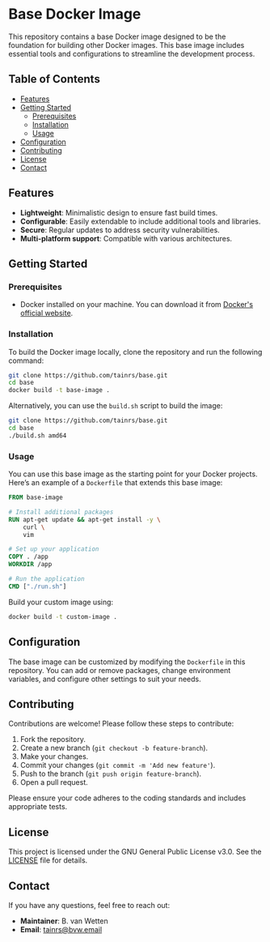 # Base Docker Image

This repository contains a base Docker image designed to be the foundation for building other Docker images. This base image includes essential tools and configurations to streamline the development process.

## Table of Contents

- [Features](#features)
- [Getting Started](#getting-started)
  - [Prerequisites](#prerequisites)
  - [Installation](#installation)
  - [Usage](#usage)
- [Configuration](#configuration)
- [Contributing](#contributing)
- [License](#license)
- [Contact](#contact)

## Features

- **Lightweight**: Minimalistic design to ensure fast build times.
- **Configurable**: Easily extendable to include additional tools and libraries.
- **Secure**: Regular updates to address security vulnerabilities.
- **Multi-platform support**: Compatible with various architectures.

## Getting Started

### Prerequisites

- Docker installed on your machine. You can download it from [Docker's official website](https://www.docker.com/get-started).

### Installation

To build the Docker image locally, clone the repository and run the following command:

```bash
git clone https://github.com/tainrs/base.git
cd base
docker build -t base-image .
```

Alternatively, you can use the `build.sh` script to build the image:

```bash
git clone https://github.com/tainrs/base.git
cd base
./build.sh amd64
```

### Usage

You can use this base image as the starting point for your Docker projects. Here’s an example of a `Dockerfile` that extends this base image:

```Dockerfile
FROM base-image

# Install additional packages
RUN apt-get update && apt-get install -y \
    curl \
    vim

# Set up your application
COPY . /app
WORKDIR /app

# Run the application
CMD ["./run.sh"]
```

Build your custom image using:

```bash
docker build -t custom-image .
```

## Configuration

The base image can be customized by modifying the `Dockerfile` in this repository. You can add or remove packages, change environment variables, and configure other settings to suit your needs.

## Contributing

Contributions are welcome! Please follow these steps to contribute:

1. Fork the repository.
2. Create a new branch (`git checkout -b feature-branch`).
3. Make your changes.
4. Commit your changes (`git commit -m 'Add new feature'`).
5. Push to the branch (`git push origin feature-branch`).
6. Open a pull request.

Please ensure your code adheres to the coding standards and includes appropriate tests.

## License

This project is licensed under the GNU General Public License v3.0. See the [LICENSE](LICENSE) file for details.

## Contact

If you have any questions, feel free to reach out:

- **Maintainer**: B. van Wetten
- **Email**: [tainrs@bvw.email](mailto:tainrs@bvw.email)

